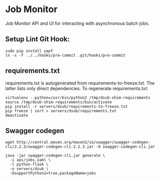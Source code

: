 # Job Monitor

Job Monitor API and UI for interacting with asynchronous batch jobs.

## Setup Lint Git Hook:
```
sudo pip install yapf
ln -s -f ../../hooks/pre-commit .git/hooks/pre-commit
```

## requirements.txt

requirements.txt is autogenerated from requirements-to-freeze.txt. The latter
lists only direct dependencies. To regenerate requirements.txt:

```
virtualenv --python=/usr/bin/python2 /tmp/dsub-shim-requirements
source /tmp/dsub-shim-requirements/bin/activate
pip install -r servers/dsub/requirements-to-freeze.txt
pip freeze | sort > servers/dsub/requirements.txt
deactivate
```

## Swagger codegen

```
wget http://central.maven.org/maven2/io/swagger/swagger-codegen-cli/2.2.3/swagger-codegen-cli-2.2.3.jar -O swagger-codegen-cli.jar

java -jar swagger-codegen-cli.jar generate \
  -i api/jobs.yaml \
  -l python-flask \
  -o servers/dsub \
  -DsupportPython2=true,packageName=jobs
```
